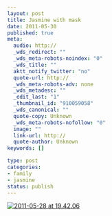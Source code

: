 ```yaml
--- 
layout: post
title: Jasmine with mask
date: 2011-05-30
published: true
meta: 
  audio: http://
  _wds_redirect: ""
  _wds_meta-robots-noindex: "0"
  _wds_title: ""
  aktt_notify_twitter: "no"
  quote-url: http://
  _wds_meta-robots-adv: none
  _wds_metadesc: ""
  _edit_last: "1"
  _thumbnail_id: "910059058"
  _wds_canonical: ""
  quote-copy: Unknown
  _wds_meta-robots-nofollow: "0"
  image: ""
  link-url: http://
  quote-author: Unknown
keywords: []

type: post
categories: 
- family
- jasmine
status: publish
---
```



[![](http://media.eick.us/2011/05/2011-05-28-at-19.42.06-373x500.jpg "2011-05-28 at 19.42.06")](http://media.eick.us/2011/05/2011-05-28-at-19.42.06.jpg)
